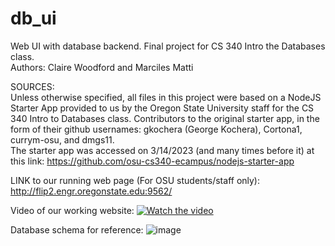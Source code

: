 # db_ui

Web UI with database backend. Final project for CS 340 Intro the Databases class. <br>
Authors: Claire Woodford and Marciles Matti

SOURCES: <br>
Unless otherwise specified, all files in this project were based on a NodeJS Starter App provided to us by the Oregon State University staff for the CS 340 Intro to Databases class. Contributors to the original starter app, in the form of their github usernames: gkochera (George Kochera), Cortona1, currym-osu, and dmgs11. <br>
The starter app was accessed on 3/14/2023 (and many times before it) at this link:  https://github.com/osu-cs340-ecampus/nodejs-starter-app <br>

LINK to our running web page (For OSU students/staff only): http://flip2.engr.oregonstate.edu:9562/ <br>

Video of our working website: [![Watch the video](https://img.youtube.com/vi/SHZkeYvQDNk/maxresdefault.jpg)](https://www.youtube.com/watch?v=SHZkeYvQDNk)

Database schema for reference:
![image](https://user-images.githubusercontent.com/102620776/218896795-dab102ce-df51-41b9-8986-729c9c65736f.png) 



